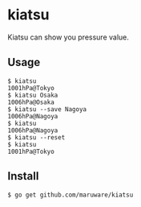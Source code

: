 kiatsu
==========

Kiatsu can show you pressure value.


## Usage

```
$ kiatsu
1001hPa@Tokyo
$ kiatsu Osaka
1006hPa@Osaka
$ kiatsu --save Nagoya
1006hPa@Nagoya
$ kiatsu
1006hPa@Nagoya
$ kiatsu --reset
$ kiatsu
1001hPa@Tokyo
```
## Install

```
$ go get github.com/maruware/kiatsu
```
